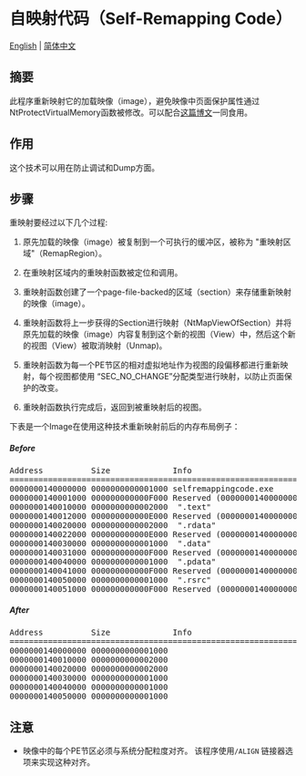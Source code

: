 # 自映射代码（Self-Remapping Code）

[English](https://github.com/Jevon101/Self-Remapping-Code/blob/master/README.md) | [简体中文](https://github.com/Jevon101/Self-Remapping-Code/blob/master/doc/cn/README.md)

## 摘要

此程序重新映射它的加载映像（image），避免映像中页面保护属性通过NtProtectVirtualMemory函数被修改。可以配合[这篇博文](https://jev0n.com/2021/09/23/Self-Remapping.html)一同食用。

## 作用

这个技术可以用在防止调试和Dump方面。

## 步骤

重映射要经过以下几个过程:

1. 原先加载的映像（image）被复制到一个可执行的缓冲区，被称为 "重映射区域"（RemapRegion）。

2. 在重映射区域内的重映射函数被定位和调用。

3. 重映射函数创建了一个page-file-backed的区域（section）来存储重新映射的映像（image）。

4. 重映射函数将上一步获得的Section进行映射（NtMapViewOfSection）并将原先加载的映像（image）内容复制到这个新的视图（View）中，然后这个新的视图（View）被取消映射（Unmap)。

5. 重映射函数为每一个PE节区的相对虚拟地址作为视图的段偏移都进行重新映射，每个视图都使用 “SEC_NO_CHANGE”分配类型进行映射，以防止页面保护的改变。

6. 重映射函数执行完成后，返回到被重映射后的视图。

下表是一个Image在使用这种技术重新映射前后的内存布局例子：

##### Before

<pre>
Address          Size             Info                          Type   Protect  Initial
=======================================================================================
0000000140000000 0000000000001000 selfremappingcode.exe         IMG    -R---    ERWC-
0000000140001000 000000000000F000 Reserved (0000000140000000)   IMG             ERWC-
0000000140010000 0000000000002000  ".text"                      IMG    ER---    ERWC-
0000000140012000 000000000000E000 Reserved (0000000140000000)   IMG             ERWC-
0000000140020000 0000000000002000  ".rdata"                     IMG    -R---    ERWC-
0000000140022000 000000000000E000 Reserved (0000000140000000)   IMG             ERWC-
0000000140030000 0000000000001000  ".data"                      IMG    -RW--    ERWC-
0000000140031000 000000000000F000 Reserved (0000000140000000)   IMG             ERWC-
0000000140040000 0000000000001000  ".pdata"                     IMG    -R---    ERWC-
0000000140041000 000000000000F000 Reserved (0000000140000000)   IMG             ERWC-
0000000140050000 0000000000001000  ".rsrc"                      IMG    -R---    ERWC-
0000000140051000 000000000000F000 Reserved (0000000140000000)   IMG             ERWC-
</pre>


##### After

<pre>
Address          Size             Info                          Type   Protect  Initial
=======================================================================================
0000000140000000 0000000000001000                               MAP    -R---    -R---
0000000140010000 0000000000002000                               MAP    ER---    ER---
0000000140020000 0000000000002000                               MAP    -R---    -R---
0000000140030000 0000000000001000                               MAP    -RW--    -RW--
0000000140040000 0000000000001000                               MAP    -R---    -R---
0000000140050000 0000000000001000                               MAP    -R---    -R---
</pre>


## 注意

- 映像中的每个PE节区必须与系统分配粒度对齐。 该程序使用`/ALIGN` 链接器选项来实现这种对齐。

